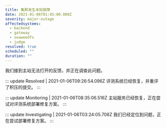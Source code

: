 ```yaml
---
title: 集群发生未知故障
date: 2021-01-06T01:45:00.000Z
severity: major-outage
affectedsystems:
  - backend
  - gateway
  - seaweedfs
  - judge
resolved: true
scheduled: ""
duration: ""
---
```

我们接到主站无法打开的反馈，并正在调查此问题。

::: update Resolved | 2021-01-06T09:26:54.096Z
评测系统已经恢复，并重评了积压的提交。
:::

::: update Monitoring | 2021-01-06T08:35:06.516Z
主站服务已经恢复，正在尝试对评测系统部署修复方案。
:::

::: update Investigating | 2021-01-06T03:24:05.708Z
我们已经定位到问题，正在尝试部署修复方案。
:::